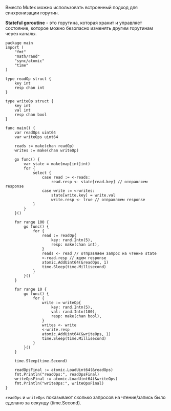 
Вместо Mutex можно использовать встроенный подход для синхронизации горутин.

**Stateful goroutine** - это горутина, которая хранит и управляет состояние, которое можно безопасно изменять другим горутинам через каналы.

```run-go
package main
import (
	"fmt"
	"math/rand"
	"sync/atomic"
	"time"
)

type readOp struct {
	key int
	resp chan int
}

type writeOp struct {
	key int
	val int
	resp chan bool
}

func main() {
	var readOps uint64
	var writeOps uint64
	
	reads := make(chan readOp)
	writes := make(chan writeOp)
	
	go func() {
		var state = make(map[int]int)
		for {
			select {
				case read := <-reads:
					read.resp <- state[read.key] // отправляем response
				case write := <-writes:
					state[write.key] = write.val
					write.resp <- true // отправляем response
			}
		}
	}()
	
	for range 100 {
		go func() {
			for {
				read := readOp{
					key: rand.Intn(5),
					resp: make(chan int),
				}
				reads <- read // отправляем запрос на чтение state
				<-read.resp // ждем response
				atomic.AddUint64(&readOps, 1)
				time.Sleep(time.Millisecond)
			}
		}()
	}
	
	for range 10 {
		go func() {
			for {
				write := writeOp{
					key: rand.Intn(5),
					val: rand.Intn(100),
					resp: make(chan bool),
				}
				writes <- write
				<-write.resp
				atomic.AddUint64(&writeOps, 1)
				time.Sleep(time.Millisecond)
			}
		}()
	}
	
	time.Sleep(time.Second)
	
	readOpsFinal := atomic.LoadUint64(&readOps)
    fmt.Println("readOps:", readOpsFinal)
    writeOpsFinal := atomic.LoadUint64(&writeOps)
    fmt.Println("writeOps:", writeOpsFinal)
}
```

`readOps` и `writeOps` показывают сколько запросов на чтение/запись было сделано за секунду (time.Second).

